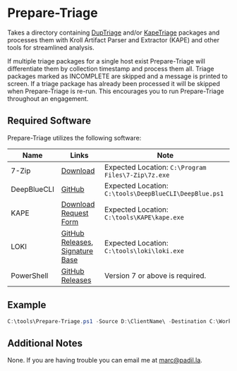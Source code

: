 # Prepare-Triage

Takes a directory containing [DupTriage](https://tzworks.net/prototype_page.php?proto_id=37) and/or [KapeTriage](https://www.kroll.com/en/services/cyber-risk/investigate-and-respond/kroll-artifact-parser-extractor-kape) packages and processes them with Kroll Artifact Parser and Extractor (KAPE) and other tools for streamlined analysis.

If multiple triage packages for a single host exist Prepare-Triage will differentiate them by collection timestamp and process them all. Triage packages marked as INCOMPLETE are skipped and a message is printed to screen. If a triage package has already been processed it will be skipped when Prepare-Triage is re-run. This encourages you to run Prepare-Triage throughout an engagement.

## Required Software

Prepare-Triage utilizes the following software:

|Name|Links|Note|
|----|----|----|
|7-Zip|[Download](https://www.7-zip.org/download.html)|Expected Location: `C:\Program Files\7-Zip\7z.exe`|
|DeepBlueCLI|[GitHub](https://github.com/sans-blue-team/DeepBlueCLI)|Expected Location: `C:\tools\DeepBlueCLI\DeepBlue.ps1`|
|KAPE|[Download Request Form](https://www.kroll.com/en/services/cyber-risk/investigate-and-respond/kroll-artifact-parser-extractor-kape)|Expected Location: `C:\tools\KAPE\kape.exe`|
|LOKI|[GitHub Releases](https://github.com/Neo23x0/Loki/releases), [Signature Base](https://github.com/Neo23x0/signature-base)|Expected Location: `C:\tools\loki\loki.exe`
|PowerShell|[GitHub Releases](https://github.com/PowerShell/powershell/releases)|Version 7 or above is required.|

## Example

```PowerShell
C:\tools\Prepare-Triage.ps1 -Source D:\ClientName\ -Destination C:\WorkingDir\ClientName\Prepared\
```

## Additional Notes

None. If you are having trouble you can email me at [marc@padil.la](mailto:marc@padil.la).
